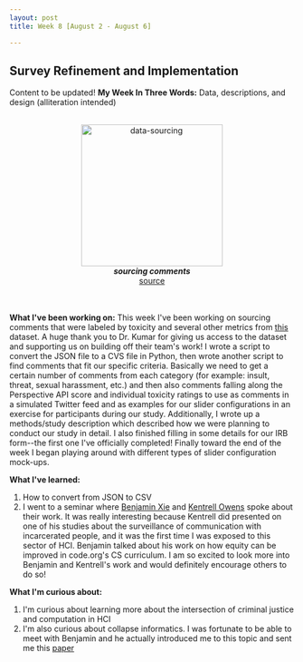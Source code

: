 ```yaml
---
layout: post
title: Week 8 [August 2 - August 6]

---
```


## Survey Refinement and Implementation

Content to be updated! 
**My Week In Three Words:** Data, descriptions, and design (alliteration intended)
<br><br>
<center><img src="https://yjqian02.github.io/alicezhang-dreu/images/data-sourcing.jpg" alt="data-sourcing" width="250"/></center>

<!-- centering image desciption -->
<div style="text-align:center">    
  <b><i> sourcing comments </i></b>
</div>

<!-- centering image link -->
<div style="text-align:center">    
  <a href="https://www.ozassignments.com/solution/hi6008-data-collection-and-analysis-assignment-help">source</a>
</div>

<br><br>
**What I've been working on:** This week I've been working on sourcing comments that were labeled by toxicity and several other metrics from [this](https://data.esrg.stanford.edu/study/toxicity-perspectives) dataset. A huge thank you to Dr. Kumar for giving us access to the dataset and supporting us on building off their team's work! I wrote a script to convert the JSON file to a CVS file in Python, then wrote another script to find comments that fit our specific criteria. Basically we need to get a certain number of comments from each category (for example: insult, threat, sexual harassment, etc.) and then also comments falling along the Perspective API score and individual toxicity ratings to use as comments in a simulated Twitter feed and as examples for our slider configurations in an exercise for participants during our study. Additionally, I wrote up a methods/study description which described how we were planning to conduct our study in detail. I also finished filling in some details for our IRB form--the first one I've officially completed! Finally toward the end of the week I began playing around with different types of slider configuration mock-ups. 


**What I've learned:**
1. How to convert from JSON to CSV
2. I went to a seminar where [Benjamin Xie](https://www.benjixie.com/) and [Kentrell Owens](https://homes.cs.washington.edu/~kentrell/) spoke about their work. It was really interesting because Kentrell did presented on one of his studies about the surveillance of communication with incarcerated people, and it was the first time I was exposed to this sector of HCI. Benjamin talked about his work on how equity can be improved in code.org's CS curriculum. I am so excited to look more into Benjamin and Kentrell's work and would definitely encourage others to do so!

**What I'm curious about:**
1. I'm curious about learning more about the intersection of criminal justice and computation in HCI
2. I'm also curious about collapse informatics. I was fortunate to be able to meet with Benjamin and he actually introduced me to this topic and sent me this [paper](https://dl.acm.org/doi/10.1145/2493431)
